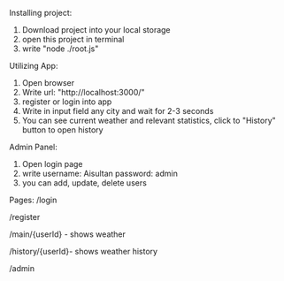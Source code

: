 Installing project:
1) Download project into your local storage
2) open this project in terminal
3) write "node ./root.js"

Utilizing App:
1) Open browser
2) Write url: "http://localhost:3000/"
3) register or login into app
4) Write in input field any city and wait for 2-3 seconds
5) You can see current weather and relevant statistics, click to "History" button to open history

Admin Panel:
1) Open login page
2) write username: Aisultan
   password: admin
3) you can add, update, delete users

Pages:
/login

/register

/main/{userId} - shows weather

/history/{userId}- shows weather history

/admin

